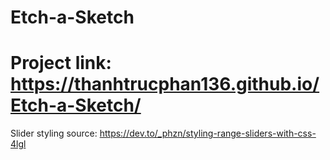 # Etch-a-Sketch

# Project link: https://thanhtrucphan136.github.io/Etch-a-Sketch/

Slider styling source: https://dev.to/_phzn/styling-range-sliders-with-css-4lgl

